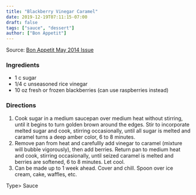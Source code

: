 ```yaml
---
title: "Blackberry Vinegar Caramel"
date: 2019-12-19T07:11:15-07:00
draft: false
tags: ["sauce", "dessert"]
author: ["Bon Appetit"]
---
```


Source: [Bon Appetit May 2014 Issue](https://www.bonappetit.com/recipe/blackberry-vinegar-caramel-sauce)

### Ingredients 
- 1 c sugar
- 1/4 c unseasoned rice vinegar
- 10 oz fresh or frozen blackberries (can use raspberries instead)

### Directions
1.    Cook sugar in a medium saucepan over medium heat without stirring, until it begins to turn golden brown around the edges. Stir to incorporate melted sugar and cook, stirring occasionally, until all sugar is melted and caramel turns a deep amber color, 6 to 8 minutes.
1.    Remove pan from heat and carefullly add vinegar to caramel (mixture will bubble vigorously), then add berries. Return pan to medium heat and cook, stirring occasionally, until seized caramel is melted and berries are softened, 6 to 8 minutes. Let cool.
1.    Can be made up to 1 week ahead. Cover and chill. Spoon over ice cream, cake, waffles, etc.

Type>
    Sauce
